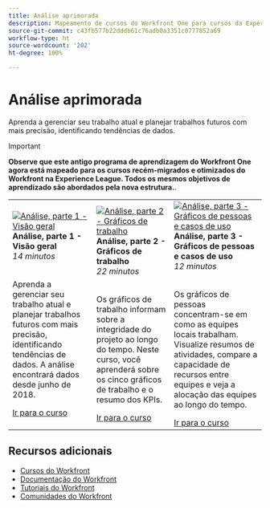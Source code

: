 ```yaml
---
title: Análise aprimorada
description: Mapeamento de cursos do Workfront One para cursos da Experience League
source-git-commit: c43fb577b22dddb61c76adb0a3351c0777852a69
workflow-type: ht
source-wordcount: '202'
ht-degree: 100%

---
```


# Análise aprimorada

Aprenda a gerenciar seu trabalho atual e planejar trabalhos futuros com mais precisão, identificando tendências de dados.

>[!IMPORTANT]
>
>**Observe que este antigo programa de aprendizagem do Workfront One agora está mapeado para os cursos recém-migrados e otimizados do Workfront na Experience League.  Todos os mesmos objetivos de aprendizado são abordados pela nova estrutura.**.

<table>
  <tr>
   <td>
      <a href="https://experienceleague.adobe.com/?recommended=Workfront-U-1-2022.1.analytics">
      <img alt="Análise, parte 1 - Visão geral" src="https://cdn.experienceleague.adobe.com/thumb/analytics-part-1-overview.jpg"/>
      </a>
      <div>
         <strong>Análise, parte 1 - Visão geral</strong></a>
         <br/><em>14 minutos</em>
      </div>
      <p>
        <br/>
         Aprenda a gerenciar seu trabalho atual e planejar trabalhos futuros com mais precisão, identificando tendências de dados. A análise encontrará dados desde junho de 2018.
      </p>
      <a  rel="noreferrer" target="_blank" href="https://experienceleague.adobe.com/?recommended=Workfront-U-1-2022.1.analytics" class="spectrum-Button spectrum-Button--primary spectrum-Button--sizeM">
      <span class="spectrum-Button-label has-no-wrap has-text-weight-bold">Ir para o curso</span>
      </a>
   </td>
   <td>
      <a href="https://experienceleague.adobe.com/?recommended=Workfront-U-1-2022.2.analytics">
      <img alt="Análise, parte 2 - Gráficos de trabalho" src="https://cdn.experienceleague.adobe.com/thumb/analytics-part-1-overview.jpg"/>
      </a>
      <div>
         <strong>Análise, parte 2 - Gráficos de trabalho</strong></a>
         <br/><em>22 minutos</em>
      </div>
      <p>
        <br/>
         Os gráficos de trabalho informam sobre a integridade do projeto ao longo do tempo. Neste curso, você aprenderá sobre os cinco gráficos de trabalho e o resumo dos KPIs.
      </p>
      <a  rel="noreferrer" target="_blank" href="https://experienceleague.adobe.com/?recommended=Workfront-U-1-2022.2.analytics" class="spectrum-Button spectrum-Button--primary spectrum-Button--sizeM">
      <span class="spectrum-Button-label has-no-wrap has-text-weight-bold">Ir para o curso</span>
      </a>
   </td>
   <td>
      <a href="https://experienceleague.adobe.com/?recommended=Workfront-U-1-2022.3.analytics">
      <img alt="Análise, parte 3 - Gráficos de pessoas e casos de uso" src="https://cdn.experienceleague.adobe.com/thumb/analytics-part-1-overview.jpg"/>
      </a>
      <div>
         <strong>Análise, parte 3 - Gráficos de pessoas e casos de uso</strong></a>
         <br/><em>12 minutos</em>
      </div>
      <p>
        <br/>
         Os gráficos de pessoas concentram-se em como as equipes locais trabalham. Visualize resumos de atividades, compare a capacidade de recursos entre equipes e veja a alocação das equipes ao longo do tempo.
      </p>
      <a  rel="noreferrer" target="_blank" href="https://experienceleague.adobe.com/?recommended=Workfront-U-3-2022.1.analytics" class="spectrum-Button spectrum-Button--primary spectrum-Button--sizeM">
      <span class="spectrum-Button-label has-no-wrap has-text-weight-bold">Ir para o curso</span>
      </a>
   </td>      
  </tr>
</table>

## Recursos adicionais

* [Cursos do Workfront](https://experienceleague.adobe.com/?lang=pt-BR&amp;Solution=Workfront#courses)
* [Documentação do Workfront](https://experienceleague.adobe.com/docs/workfront.html?lang=pt-BR)
* [Tutoriais do Workfront](https://experienceleague.adobe.com/docs/workfront-learn/tutorials-workfront/home.html?lang=pt-BR)
* [Comunidades do Workfront](https://experienceleaguecommunities.adobe.com/t5/workfront/ct-p/workfront)
